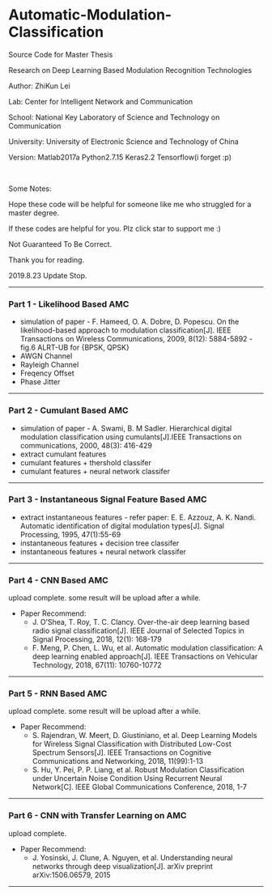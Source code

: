 # Automatic-Modulation-Classification

Source Code for Master Thesis

Research on Deep Learning Based Modulation Recognition Technologies

Author: ZhiKun Lei

Lab: Center for Intelligent Network and Communication

School: National Key Laboratory of Science and Technology on Communication

University: University of Electronic Science and Technology of China

Version: Matlab2017a Python2.7.15 Keras2.2 Tensorflow(i forget :p)

&nbsp;

Some Notes:

Hope these code will be helpful for someone like me who struggled for a master degree.

If these codes are helpful for you. Plz click star to support me :)

Not Guaranteed To Be Correct.

Thank you for reading.

2019.8.23 Update Stop.

---

### Part 1 - Likelihood Based AMC
- simulation of paper - F. Hameed, O. A. Dobre, D. Popescu. On the likelihood-based approach to modulation classification[J]. IEEE Transactions on Wireless Communications, 2009, 8(12): 5884-5892 - fig.6 ALRT-UB for {BPSK, QPSK}
- AWGN Channel
- Rayleigh Channel
- Freqency Offset
- Phase Jitter

---

### Part 2 - Cumulant Based AMC
- simulation of paper - A. Swami, B. M Sadler. Hierarchical digital modulation classification using cumulants[J].IEEE Transactions on communications, 2000, 48(3): 416-429
- extract cumulant features
- cumulant features + thershold classifer
- cumulant features + neural network classifer

---

### Part 3 - Instantaneous Signal Feature Based AMC
- extract instantaneous features - refer paper: E. E. Azzouz, A. K. Nandi. Automatic identification of digital modulation types[J]. Signal Processing, 1995, 47(1):55-69
- instantaneous features + decision tree classifer
- instantaneous features + neural network classifer

---

### Part 4 - CNN Based AMC
upload complete.
some result will be upload after a while.
- Paper Recommend:
  - J. O’Shea, T. Roy, T. C. Clancy. Over-the-air deep learning based radio signal classification[J]. IEEE Journal of Selected Topics in Signal Processing, 2018, 12(1): 168-179
  - F. Meng, P. Chen, L. Wu, et al. Automatic modulation classification: A deep learning enabled approach[J]. IEEE Transactions on Vehicular Technology, 2018, 67(11): 10760-10772


---

### Part 5 - RNN Based AMC
upload complete.
some result will be upload after a while.
- Paper Recommend:
  - S. Rajendran, W. Meert, D. Giustiniano, et al. Deep Learning Models for Wireless Signal Classification with Distributed Low-Cost Spectrum Sensors[J]. IEEE Transactions on Cognitive Communications and Networking, 2018, 11(99):1-13
  - S. Hu, Y. Pei, P. P. Liang, et al. Robust Modulation Classification under Uncertain Noise Condition Using Recurrent Neural Network[C]. IEEE Global Communications Conference, 2018, 1-7

---

### Part 6 - CNN with Transfer Learning on AMC
upload complete.
- Paper Recommend:
  - J. Yosinski, J. Clune, A. Nguyen, et al. Understanding neural networks through deep visualization[J]. arXiv preprint arXiv:1506.06579, 2015

---

